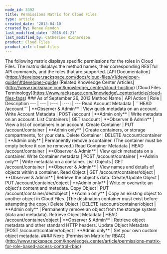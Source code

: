 ```yaml
---
node_id: 3392
title: Permissions Matrix for Cloud Files
type: article
created_date: '2013-04-10'
created_by: Renee Rendon
last_modified_date: '2016-01-21'
last_modified_by: Catherine Richardson
product: Cloud Files
product_url: cloud-files
---
```


The following matrix displays specific permissions for the roles in
Cloud Files. The matrix displays the method names, their corresponding
RESTful API commands, and the roles that are supported. \[API
Documentation\](https://developer.rackspace.com/docs/cloud-files/v1/developer-guide/\#developer-guide)
\[Related Knowledge Center
Articles\](http://www.rackspace.com/knowledge\_center/cloud-hosting)
\[Cloud Files
Terminology\](https://www.rackspace.com/knowledge\_center/article/cloud-files-faqs)
\#\#\# As of September 26, 2013 Method Name | API Action | Role |
Description --- | --- | :---: | :---: | --- Read Account Metadata |
\`\`\`HEAD /account\`\`\` | \*\*Observer & Admin\*\* | View quick
metadata on an account. Write Account Metadata | POST /account |
\*\*Admin only\*\* | Write metadata on an account. List Containers | GET
/account | \*\*Observer & Admin\*\* | View a list of containers in an
account. Create Container | PUT /account/container | \*\*Admin only\*\*
| Create containers, or storage compartments, for your data. Delete
Container | DELETE /account/container | \*\*Admin only\*\* | Permanently
remove a container. (The container must be empty before it can be
removed.) Read Container Metadata | HEAD /account/container |
\*\*Observer & Admin\*\* | View quick metadata on a container. Write
Container metadata | POST /account/container | \*\*Admin only\*\* |
Write metadata on a container. List Objects | GET /account/container |
\*\*Observer & Admin\*\* | View names and details of objects within a
container. Read Object | GET /account/container/object | \*\*Observer &
Admin\*\* | Retrieve the object's data. Create/Update Object | PUT
/account/container/object | \*\*Admin only\*\* | Write or overwrite an
object's content and metadata. Copy Object | PUT
/account/container/destobject | \*\*Admin only\*\* | Copy an existing
object to another object in Cloud Files. (The destination container must
exist before attempting the copy.) Delete Object | DELETE
/account/container/object | \*\*Admin only\*\* | Permanently remove an
object from the storage system (data and metadata). Retrieve Object
Metadata | HEAD /account/container/object | \*\*Observer & Admin\*\* |
Retrieve object metadata and other standard HTTP headers. Update Object
Metadata |POST /account/container/object | \*\*Admin only\*\* | Set your
own custom object metadata. \#\#\#\# Next: \[Permission Matrix for
RBAC\](http://www.rackspace.com/knowledge\_center/article/permissions-matrix-for-role-based-access-control-rbac)

